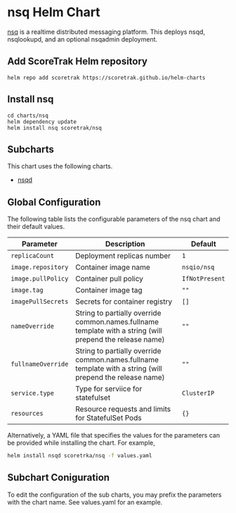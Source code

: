 # nsq Helm Chart

[nsq](https://nsq.io/) is a realtime distributed messaging platform. This deploys nsqd, nsqlookupd, and an optional nsqadmin deployment.

## Add ScoreTrak Helm repository

```console
helm repo add scoretrak https://scoretrak.github.io/helm-charts
```

## Install nsq

```console
cd charts/nsq
helm dependency update
helm install nsq scoretrak/nsq
```

## Subcharts

This chart uses the following charts. 

- [nsqd](./charts/nsqd)

## Global Configuration

The following table lists the configurable parameters of the nsq chart and their default values.

| Parameter                        | Description                                                                                                         | Default        |
| -------------------------------- | ------------------------------------------------------------------------------------------------------------------- | -------------- |
| `replicaCount`                   | Deployment replicas number                                                                                          | `1`            |
| `image.repository`               | Container image name                                                                                                | `nsqio/nsq`    |
| `image.pullPolicy`               | Container pull policy                                                                                               | `IfNotPresent` |
| `image.tag`                      | Container image tag                                                                                                 | `""`           |
| `imagePullSecrets`               | Secrets for container registry                                                                                      | `[]`           |
| `nameOverride`                   | String to partially override common.names.fullname template with a string (will prepend the release name)           | `""`           |
| `fullnameOverride`               | String to partially override common.names.fullname template with a string (will prepend the release name)           | `""`           |
| `service.type`                   | Type for serviice for statefulset                                                                                   | `ClusterIP`    |
| `resources`                      | Resource requests and limits for StatefulSet Pods                                                                   | `{}`           |

Alternatively, a YAML file that specifies the values for the parameters can be provided while installing the chart. For example,

```bash
helm install nsqd scoretrka/nsq -f values.yaml
```

## Subchart Coniguration

To edit the configuration of the sub charts, you may prefix the parameters with the chart name. See values.yaml for an example.
